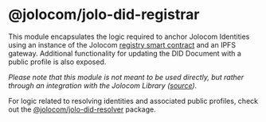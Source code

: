 # @jolocom/jolo-did-registrar

This module encapsulates the logic required to anchor Jolocom Identities using an instance of the Jolocom [registry smart contract](../registry-contract) and an IPFS gateway.
Additional functionality for updating the DID Document with a public profile is also exposed.

*Please note that this module is not meant to be used directly, but rather through an integration with the Jolocom Library ([source](https://github.com/jolocom/jolocom-lib/blob/next/ts/didMethods/jolo/registrar.ts#L33)).*

For logic related to resolving identities and associated public profiles, check out the [@jolocom/jolo-did-resolver](../jolo-did-resolver) package.
